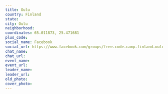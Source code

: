 ```yaml
---
title: Oulu
country: Finland
state: 
city: Oulu
neighborhood: 
coordinates: 65.011873, 25.471681
plus_code:
social_name: Facebook
social_url: https://www.facebook.com/groups/free.code.camp.finland.oulu
chat_name:
chat_url:
event_name:
event_url:
leader_name:
leader_url:
old_photo: 
cover_photo:
---
```


